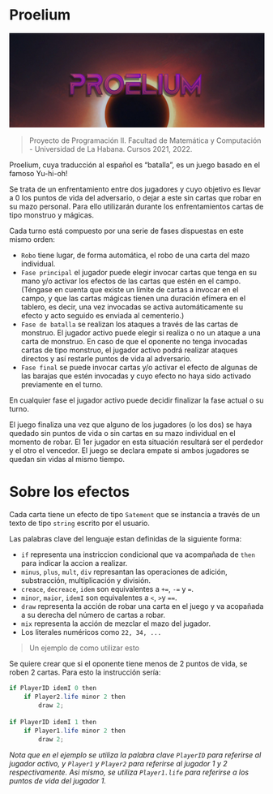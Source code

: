 # Proelium

![](proelium.png)

> Proyecto de Programación II.
> Facultad de Matemática y Computación - Universidad de La Habana.
> Cursos 2021, 2022.

Proelium, cuya traducción al español es “batalla”, es un juego basado en el famoso Yu-hi-oh!

Se trata de un enfrentamiento entre dos jugadores y cuyo objetivo es llevar a 0 los puntos de vida del adversario, o dejar a este sin cartas que robar en su mazo personal.
Para ello utilizarán durante los enfrentamientos cartas de tipo monstruo y mágicas.

Cada turno está compuesto por una serie de fases dispuestas en este mismo orden:

- `Robo` tiene lugar, de forma automática, el robo de una carta del mazo individual.
- `Fase principal`  el jugador puede elegir invocar cartas que tenga en su mano y/o activar los efectos de las cartas que estén en el campo.
(Téngase en cuenta que existe un límite de cartas a invocar en el campo, y que las cartas mágicas tienen una duración efímera en el tablero, es decir, una vez invocadas se activa automáticamente su efecto y acto seguido es enviada al cementerio.)
- `Fase de batalla` se realizan los ataques a través de las cartas de monstruo. El jugador activo puede elegir si realiza o no un ataque a una carta de monstruo. En caso de que el oponente no tenga invocadas cartas de tipo monstruo, el jugador activo podrá realizar ataques directos y así restarle puntos de vida al adversario. 
- `Fase final` se puede invocar cartas y/o activar el efecto de algunas de las barajas que estén invocadas y cuyo efecto no haya sido activado previamente en el turno.

En cualquier fase el jugador activo puede decidir finalizar la fase actual o su turno.

El juego finaliza una vez que alguno de los jugadores (o los dos) se haya quedado sin puntos de vida o sin cartas en su mazo individual en el momento de robar. El 1er jugador en esta situación resultará ser el perdedor y el otro el vencedor. El juego se declara empate si ambos jugadores se quedan sin vidas al mismo tiempo.

# Sobre los efectos

Cada carta tiene un efecto de tipo `Satement` que se instancia a través de un texto de tipo `string` escrito por el usuario.

Las palabras clave del lenguaje estan definidas de la siguiente forma:

- `if` representa una instriccion condicional que va acompañada de `then` para indicar la accion a realizar.
- `minus`, `plus`, `mult`, `div` represantan las operaciones de adición, substracción, multiplicación y división.
- `creace`, `decreace`, `idem` son equivalentes a `+=`, `-=` y `=`.
- `minor`, `maior`, `idemI` son equivalentes a `<`, `>`y `==`.
- `draw` representa la acción de robar una carta en el juego y va acopañada a su derecha del número de cartas a robar.
- `mix` representa la acción de mezclar el mazo del jugador.
- Los literales numéricos como `22, 34, ...`

> Un ejemplo de como utilizar esto

Se quiere crear que si el oponente tiene menos de 2 puntos de vida, se roben 2 cartas.
Para esto la instrucción sería:
```cs
if PlayerID idemI 0 then
    if Player2.life minor 2 then
        draw 2;

if PlayerID idemI 1 then
    if Player1.life minor 2 then
        draw 2;
```

*Nota que en el ejemplo se utiliza la palabra clave `PlayerID` para referirse al jugador activo, y `Player1` y `Player2` para referirse al jugador 1 y 2 respectivamente. Asi mismo, se utiliza `Player1.life` para referirse a los puntos de vida del jugador 1.*

